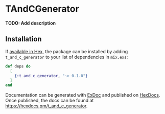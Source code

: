 # TAndCGenerator

**TODO: Add description**

## Installation

If [available in Hex](https://hex.pm/docs/publish), the package can be installed
by adding `t_and_c_generator` to your list of dependencies in `mix.exs`:

```elixir
def deps do
  [
    {:t_and_c_generator, "~> 0.1.0"}
  ]
end
```

Documentation can be generated with [ExDoc](https://github.com/elixir-lang/ex_doc)
and published on [HexDocs](https://hexdocs.pm). Once published, the docs can
be found at <https://hexdocs.pm/t_and_c_generator>.

